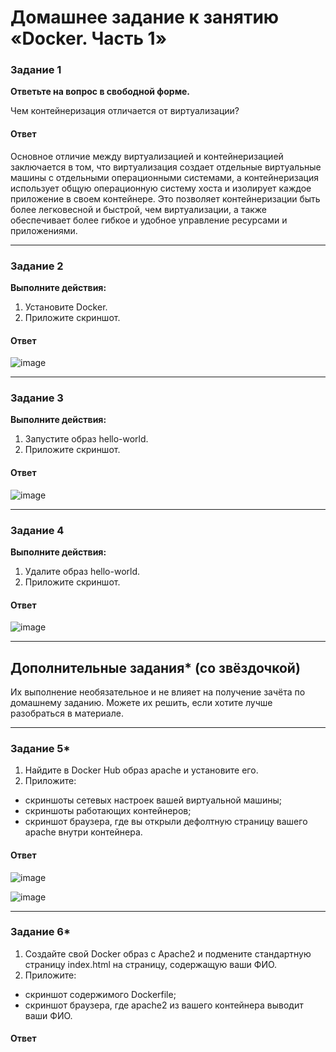 # Домашнее задание к занятию «Docker. Часть 1»



### Задание 1

**Ответьте на вопрос в свободной форме.** 

Чем контейнеризация отличается от виртуализации?

#### Ответ
Основное отличие между виртуализацией и контейнеризацией заключается в том, что виртуализация создает отдельные виртуальные машины с отдельными операционными системами, а контейнеризация использует общую операционную систему хоста и изолирует каждое приложение в своем контейнере. Это позволяет контейнеризации быть более легковесной и быстрой, чем виртуализации, а также обеспечивает более гибкое и удобное управление ресурсами и приложениями.

---

### Задание 2 

**Выполните действия:**

1. Установите Docker.
1. Приложите скриншот.

#### Ответ
![image](https://github.com/goddim/HW_netology_main/assets/132663924/18805e4a-1257-46f9-88b1-696c6d7c2805)


---

### Задание 3

**Выполните действия:**

1. Запустите образ hello-world.
1. Приложите скриншот.

#### Ответ
![image](https://github.com/goddim/HW_netology_main/assets/132663924/6abf9b8a-b422-4940-85d9-4511e1f97047)

---

### Задание 4 

**Выполните действия:**

1. Удалите образ hello-world.
1. Приложите скриншот.

#### Ответ
![image](https://github.com/goddim/HW_netology_main/assets/132663924/cfae2365-934b-4917-8ee8-824f1e326ece)

---

## Дополнительные задания* (со звёздочкой)

Их выполнение необязательное и не влияет на получение зачёта по домашнему заданию. Можете их решить, если хотите лучше разобраться в материале.

---

### Задание 5*

1. Найдите в Docker Hub образ apache и установите его.
1. Приложите:
 * скриншоты сетевых настроек вашей виртуальной машины;
 * скриншоты работающих контейнеров;
 * скриншот браузера, где вы открыли дефолтную страницу вашего apache внутри контейнера.

#### Ответ
![image](https://github.com/goddim/HW_netology_main/assets/132663924/8c1d304f-e2f1-4abf-b7ca-9f6d78454048)

![image](https://github.com/goddim/HW_netology_main/assets/132663924/da0869c0-b81c-48dd-8c8d-11b3c516b12c)

---

### Задание 6*

1. Создайте свой Docker образ с Apache2 и подмените стандартную страницу index.html на страницу, содержащую ваши ФИО.
1. Приложите:
 * скриншот содержимого Dockerfile;
 * скриншот браузера, где apache2 из вашего контейнера выводит ваши ФИО.
#### Ответ
